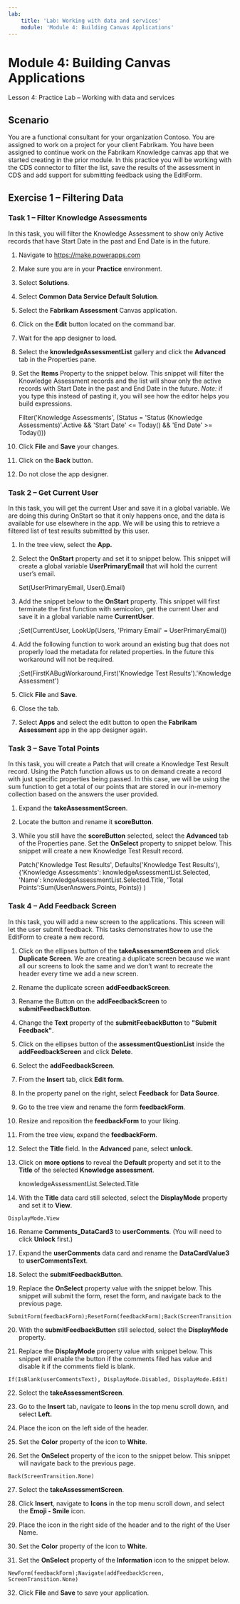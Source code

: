 ```yaml
---
lab:
    title: 'Lab: Working with data and services'
    module: 'Module 4: Building Canvas Applications'
---
```


Module 4: Building Canvas Applications
======================================

Lesson 4: Practice Lab – Working with data and services

Scenario
--------

You are a functional consultant for your organization Contoso. You are assigned
to work on a project for your client Fabrikam. You have been assigned to
continue work on the Fabrikam Knowledge canvas app that we started creating in
the prior module. In this practice you will be working with the CDS connector to
filter the list, save the results of the assessment in CDS and add support for
submitting feedback using the EditForm.

Exercise 1 – Filtering Data
---------------------------

### Task 1 – Filter Knowledge Assessments 

In this task, you will filter the Knowledge Assessment to show only Active
records that have Start Date in the past and End Date is in the future.

1.  Navigate to <https://make.powerapps.com>

2.  Make sure you are in your **Practice** environment.

3.  Select **Solutions**.

4.  Select **Common Data Service Default Solution**.

5.  Select the **Fabrikam Assessment** Canvas application.

6.  Click on the **Edit** button located on the command bar.

7.  Wait for the app designer to load.

8.  Select the **knowledgeAssessmentList** gallery and click the **Advanced** tab in the Properties pane.

9.  Set the **Items** Property to the snippet below. This snippet will filter
    the Knowledge Assessment records and the list will show only the active
    records with Start Date in the past and End Date in the future. *Note:* if you
    type this instead of pasting it, you will see how the editor helps you build
    expressions.

    Filter('Knowledge Assessments', (Status = 'Status (Knowledge Assessments)'.Active && 'Start Date' <= Today() && 'End Date' >= Today()))

10.  Click **File** and **Save** your changes.

11.  Click on the **Back** button.

12.  Do not close the app designer.

### Task 2 – Get Current User 

In this task, you will get the current User and save it in a global variable. We
are doing this during OnStart so that it only happens once, and the data is
available for use elsewhere in the app. We will be using this to retrieve a
filtered list of test results submitted by this user.

1.  In the tree view, select the **App.**

2.  Select the **OnStart** property and set it to snippet below. This snippet
    will create a global variable **UserPrimaryEmail** that will hold the
    current user’s email.

    Set(UserPrimaryEmail, User().Email)

3.  Add the snippet below to the **OnStart** property. This snippet will first
    terminate the first function with semicolon, get the current User and save
    it in a global variable name **CurrentUser**.

    ;Set(CurrentUser, LookUp(Users, 'Primary Email' = UserPrimaryEmail))

4.  Add the following function to work around an existing bug that does not
    properly load the metadata for related properties. In the future this
    workaround will not be required.

    ;Set(FirstKABugWorkaround,First('Knowledge Test Results').'Knowledge
    Assessment')

7.  Click **File** and **Save**.

8.  Close the tab.

10.  Select **Apps** and select the edit button to open the **Fabrikam Assessment** app in the app designer again.

### Task 3 – Save Total Points 

In this task, you will create a Patch that will create a Knowledge Test Result
record. Using the Patch function allows us to on demand create a record with
just specific properties being passed. In this case, we will be using the sum
function to get a total of our points that are stored in our in-memory
collection based on the answers the user provided.

1.  Expand the **takeAssessmentScreen**.

2.  Locate the button and rename it **scoreButton**.

3.  While you still have the **scoreButton** selected, select the **Advanced** tab of the Properties pane. Set the **OnSelect**
    property to snippet below. This snippet will create a new Knowledge Test
    Result record.
    
    Patch('Knowledge Test Results', Defaults('Knowledge Test Results'), {'Knowledge
    Assessments': knowledgeAssessmentList.Selected, 'Name':
    knowledgeAssessmentList.Selected.Title, 'Total Points':Sum(UserAnswers.Points,
    Points)} )

### Task 4 – Add Feedback Screen 

In this task, you will add a new screen to the applications. This screen will
let the user submit feedback. This tasks demonstrates how to use the EditForm to
create a new record.

1.  Click on the ellipses button of the **takeAssessmentScreen** and click
    **Duplicate Screen**. We are creating a duplicate screen because we want all
    our screens to look the same and we don’t want to recreate the header every
    time we add a new screen.

2.  Rename the duplicate screen **addFeedbackScreen**.

3.  Rename the Button on the **addFeedbackScreen** to **submitFeedbackButton**.

4.  Change the **Text** property of the **submitFeebackButton** to **"Submit Feedback"**.

5.  Click on the ellipses button of the **assessmentQuestionList** inside the
    **addFeedbackScreen** and click **Delete**.

6.  Select the **addFeedbackScreen**.

7.  From the **Insert** tab, click **Edit form.**

8.  In the property panel on the right, select **Feedback** for **Data Source**.

9.  Go to the tree view and rename the form **feedbackForm**.

10. Resize and reposition the **feedbackForm** to your liking.

11. From the tree view, expand the **feedbackForm**.

12. Select the **Title** field. In the **Advanced** pane, select **unlock.**

13. Click on **more options** to reveal the **Default** property and set it to the **Title** of the selected
    **Knowledge assessment**.

    knowledgeAssessmentList.Selected.Title

14.  With the **Title** data card still selected, select the **DisplayMode** property and set it to **View**.

    DisplayMode.View

16.  Rename
    **Comments_DataCard3** to **userComments**. (You will need to click **Unlock** first.)

17.  Expand the **userComments** data card and rename the **DataCardValue3** to
    **userCommentsText**.

18.  Select the **submitFeedbackButton**.

19.  Replace the **OnSelect** property value with the snippet below. This snippet
    will submit the form, reset the form, and navigate back to the previous
    page.

    SubmitForm(feedbackForm);ResetForm(feedbackForm);Back(ScreenTransition.None)

20.  With the **submitFeedbackButton** still selected, select the **DisplayMode**
    property.

21.  Replace the **DisplayMode** property value with snippet below. This snippet
    will enable the button if the comments filed has value and disable it if the
    comments field is blank.

    If(IsBlank(userCommentsText), DisplayMode.Disabled, DisplayMode.Edit)

22.  Select the **takeAssessmentScreen**.

23.  Go to the **Insert** tab, navigate to **Icons** in the top menu scroll down, and select **Left.**

24.  Place the icon on the left side of the header.

25.  Set the **Color** property of the icon to **White**.

26.  Set the **OnSelect** property of the icon to the snippet below. This snippet
    will navigate back to the previous page.
    
    Back(ScreenTransition.None)

27.  Select the **takeAssessmentScreen**.

28.  Click **Insert**, navigate to **Icons** in the top menu scroll down, and select the **Emoji - Smile** icon.

29.  Place the icon in the right side of the header and to the right of the User
    Name.
    
30.  Set the **Color** property of the icon to **White**.

31.  Set the **OnSelect** property of the **Information** icon to the snippet
    below.

    NewForm(feedbackForm);Navigate(addFeedbackScreen, ScreenTransition.None)
    
 32. Click **File** and **Save** to save your application.
